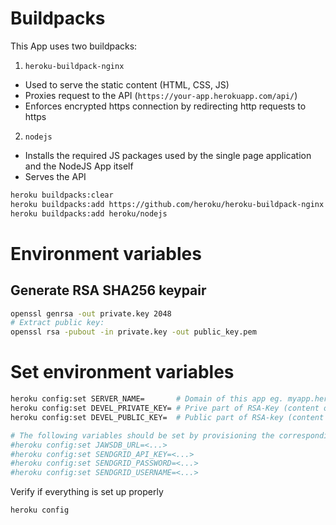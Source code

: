 # Buildpacks
This App uses two buildpacks:
1. `heroku-buildpack-nginx`
  * Used to serve the static content (HTML, CSS, JS)
  * Proxies request to the API (`https://your-app.herokuapp.com/api/`)
  * Enforces encrypted https connection by redirecting http requests to https
2. `nodejs`
  * Installs the required JS packages used by the single page application and the NodeJS App itself
  * Serves the API

```sh
heroku buildpacks:clear
heroku buildpacks:add https://github.com/heroku/heroku-buildpack-nginx
heroku buildpacks:add heroku/nodejs
```

# Environment variables

## Generate RSA SHA256 keypair
```sh
openssl genrsa -out private.key 2048
# Extract public key:
openssl rsa -pubout -in private.key -out public_key.pem
```

# Set environment variables
```sh
heroku config:set SERVER_NAME=       # Domain of this app eg. myapp.herokuapp.com
heroku config:set DEVEL_PRIVATE_KEY= # Prive part of RSA-Key (content of private.key)
heroku config:set DEVEL_PUBLIC_KEY=  # Public part of RSA-key (content of public_key.pem)

# The following variables should be set by provisioning the corresponding Heroku-addons
#heroku config:set JAWSDB_URL=<...>
#heroku config:set SENDGRID_API_KEY=<...>
#heroku config:set SENDGRID_PASSWORD=<...>
#heroku config:set SENDGRID_USERNAME=<...>
```

Verify if everything is set up properly
```sh
heroku config
```
